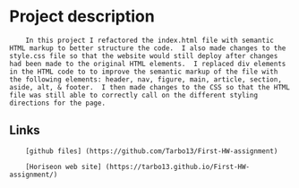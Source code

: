 # Project description
        
        In this project I refactored the index.html file with semantic HTML markup to better structure the code.  I also made changes to the style.css file so that the website would still deploy after changes had been made to the original HTML elements.  I replaced div elements in the HTML code to to improve the semantic markup of the file with the following elements: header, nav, figure, main, article, section, aside, alt, & footer.  I then made changes to the CSS so that the HTML file was still able to correctly call on the different styling directions for the page.  


## Links

        [github files] (https://github.com/Tarbo13/First-HW-assignment)

        [Horiseon web site] (https://tarbo13.github.io/First-HW-assignment/)
